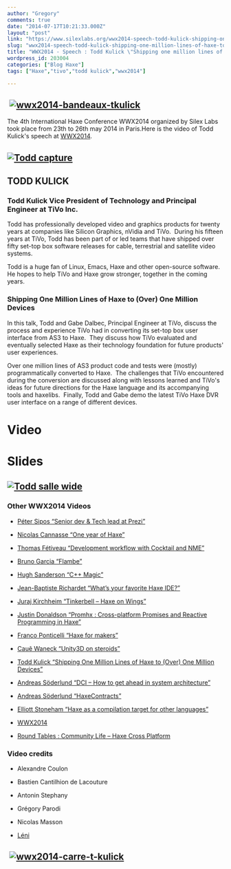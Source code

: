 ```yaml
---
author: "Gregory"
comments: true
date: "2014-07-17T10:21:33.000Z"
layout: "post"
link: "https://www.silexlabs.org/wwx2014-speech-todd-kulick-shipping-one-million-lines-of-haxe-to-one-million-devices/"
slug: "wwx2014-speech-todd-kulick-shipping-one-million-lines-of-haxe-to-one-million-devices"
title: "WWX2014 - Speech : Todd Kulick \"Shipping one million lines of Haxe to one million devices\""
wordpress_id: 203004
categories: ["Blog Haxe"]
tags: ["Haxe","tivo","todd kulick","wwx2014"]

---
```

##  [![wwx2014-bandeaux-tkulick](https://www.silexlabs.org/wp-content/uploads/2014/07/wwx2014-bandeaux-tkulick.png)](https://www.silexlabs.org/wp-content/uploads/2014/07/wwx2014-bandeaux-tkulick.png)




The 4th International Haxe Conference WWX2014 organized by Silex Labs took place from 23th to 26th may 2014 in Paris.Here is the video of Todd Kulick's speech at [WWX2014](http://wwx.silexlabs.org/2014/).





## [![Todd capture](https://www.silexlabs.org/wp-content/uploads/2014/07/Todd-capture-300x208.jpg)](https://www.silexlabs.org/wp-content/uploads/2014/07/Todd-capture.jpg)




## TODD KULICK




### **Todd Kulick Vice President of Technology and Principal Engineer at TiVo Inc.**


Todd has professionally developed video and graphics products for twenty years at companies like Silicon Graphics, nVidia and TiVo.  During his fifteen years at TiVo, Todd has been part of or led teams that have shipped over fifty set-top box software releases for cable, terrestrial and satellite video systems.

Todd is a huge fan of Linux, Emacs, Haxe and other open-source software. He hopes to help TiVo and Haxe grow stronger, together in the coming years.


### **Shipping One Million Lines of Haxe to (Over) One Million Devices**


In this talk, Todd and Gabe Dalbec, Principal Engineer at TiVo, discuss the process and experience TiVo had in converting its set-top box user interface from AS3 to Haxe.  They discuss how TiVo evaluated and eventually selected Haxe as their technology foundation for future products' user experiences.

Over one million lines of AS3 product code and tests were (mostly) programmatically converted to Haxe.  The challenges that TiVo encountered during the conversion are discussed along with lessons learned and TiVo's ideas for future directions for the Haxe language and its accompanying tools and haxelibs.  Finally, Todd and Gabe demo the latest TiVo Haxe DVR user interface on a range of different devices.





# Video





# Slides











## [![Todd salle wide](https://www.silexlabs.org/wp-content/uploads/2014/07/Todd-salle-wide.jpg)](https://www.silexlabs.org/wp-content/uploads/2014/07/Todd-salle-wide.jpg)




### Other WWX2014 Videos






  * [Péter Sipos “Senior dev & Tech lead at Prezi”](https://www.silexlabs.org/?p=202977)


  * [Nicolas Cannasse “One year of Haxe”](https://www.silexlabs.org/?p=202725)


  * [Thomas Fétiveau “Development workflow with Cocktail and NME”](https://www.silexlabs.org/?p=202751)


  * [Bruno Garcia “Flambe”](https://www.silexlabs.org/?p=202765)


  * [Hugh Sanderson “C++ Magic”](https://www.silexlabs.org/?p=202807)


  * [Jean-Baptiste Richardet “What’s your favorite Haxe IDE?”](https://www.silexlabs.org/?p=202957)


  * [Juraj Kirchheim “Tinkerbell – Haxe on Wings”](https://www.silexlabs.org/?p=202939)


  * [Justin Donaldson “Promhx : Cross-platform Promises and Reactive Programming in Haxe”](https://www.silexlabs.org/?p=202971)


  * [Franco Ponticelli “Haxe for makers”](https://www.silexlabs.org/?p=202990)


  * [Cauê Waneck “Unity3D on steroids”](https://www.silexlabs.org/?p=203012)


  * [Todd Kulick “Shipping One Million Lines of Haxe to (Over) One Million Devices”](https://www.silexlabs.org/?p=203004)


  * [Andreas Söderlund “DCI – How to get ahead in system architecture”](https://www.silexlabs.org/?p=203019)


  * [Andreas Söderlund “HaxeContracts”](https://www.silexlabs.org/?p=203019)


  * [Elliott Stoneham “Haxe as a compilation target for other languages”](https://www.silexlabs.org/?p=202984)


  * [WWX2014](https://www.youtube.com/watch?v=XBMJYpxoP70)


  * [Round Tables : Community Life – Haxe Cross Platform](https://www.silexlabs.org/wwx-2014-round-tables-community-life-haxe-cross-platform/)










### Video credits






  * Alexandre Coulon


  * Bastien Cantilhion de Lacouture


  * Antonin Stephany


  * Grégory Parodi


  * Nicolas Masson


  * [Léni](http://www.leni.fr/)




##  [![wwx2014-carre-t-kulick](https://www.silexlabs.org/wp-content/uploads/2014/07/wwx2014-carre-t-kulick-300x300.png)](https://www.silexlabs.org/wp-content/uploads/2014/07/wwx2014-carre-t-kulick.png)




